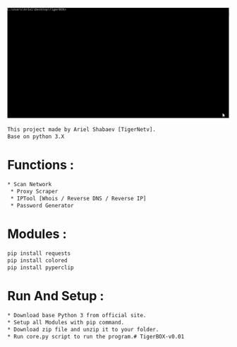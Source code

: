 ![TigerBOX v0.01](https://github.com/TigerNetv/TigerBOX-v0.01/blob/main/TigerBOX.gif)

```
This project made by Ariel Shabaev [TigerNetv].
Base on python 3.X
```
# Functions :
```
* Scan Network
 * Proxy Scraper
 * IPTool [Whois / Reverse DNS / Reverse IP]
 * Password Generator
```

# Modules :
```
pip install requests
pip install colored
pip install pyperclip
```
 # Run And Setup :
 ```
 * Download base Python 3 from official site.
 * Setup all Modules with pip command.
 * Download zip file and unzip it to your folder.
 * Run core.py script to run the program.# TigerBOX-v0.01
```
